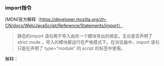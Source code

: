 
### import指令

[MDN]官方解释（https://developer.mozilla.org/zh-CN/docs/Web/JavaScript/Reference/Statements/import）
> 静态的import 语句用于导入由另一个模块导出的绑定。无论是否声明了 strict mode ，导入的模块都运行在严格模式下。在浏览器中，import 语句只能在声明了 type="module" 的 script 的标签中使用。

解释：
<script>元素的默认行为是将JS文件作为脚本加载，而非作为模块加载，当type属性缺失或包含一个JS内容类型(如"text/javascript")时就会发生这种情况。<script>元素可以执行内联代码或加载src中指定的文件，当type属性的值为"module"时支持加载模块。将type设置为"module"可以让浏览器将所有内联代码或包含在src指定的文件中的代码按照模块而非脚本的方式加载

​
import命令具有提升效果，会提升到整个模块的头部，首先执行引擎处理import 指令是在编译时，即代码运行之前，所以import指令必须放在模块的顶层，不能放在代码中，所以如下代码会报错：

```
if(a===2) {
	import '../a/a.js'
}
```

### import() 
为了像node的require一样实现动态加载，于是出现了import（）函数,与require的功能类似，可以实现动态加载，但是import()函数是异步加载的，require是同步加载的，会造成性能问题。import（）函数返回一个promise对象，import()模块加载成功后，这个模块会作为一个对象，当作then方法的参数，主要适应场景有：条件加载，vue定义异步组件，路由按需加载等。由于返回一个promise，所以可以用.then的来获取到export的值

```
import('./myModule.js')
	.then(myModule => {
	console.log(myModule.default);
});

import()还允许动态生成路径
import(fun())  // 路径有fun()动态返回
.then(...);

还可以同时加载多个模块
Promise.all([
import('./module1.js'),
import('./module2.js'),
import('./module3.js'),
])
.then(([module1, module2, module3]) => {
···
});
```

### 异步组件
vue定义异步组件时，允许将组件定义成一个工程函数，返回一个promise,在需要渲染该组件时再加载，import（）函数刚好返回一个promise

异步组件：
```
Vue.component('head-com', function (resolve, reject) {
	$.get("./head.html").then(function (res) {
	    resolve({
	        template: res
	    })
    }
});
```
使用import（）后的异步组件定义：
```
Vue.component('async-webpack-example',
  // 该 `import` 函数返回一个 `Promise` 对象。
  () => import('./my-async-component')
)
```

### 总结：

1、在JavaScript ES6中，export与export default均可用于导出常量、函数、文件、模块等，你可以在其它文件或模块中通过import+(常量 | 函数 | 文件 | 模块)名的方式，将其导入，以便能够对其进行使用，但在一个文件或模块中，export、import可以有多个，export default仅有一个
2、通过export方式导出，在导入时要加{ }，export default则不需要
3、module.exports / exports  :  只有node支持的导出
```
module.exports = {
a  : ' ',
fun:''
}


exports.a = ' '
exports.fun = ' '
```
4、export / export default  :  只有es6支持的导出

```
export:
// 写法一
export var m = 1;
export function fun() {}

// 写法二
var m = 1;
export {m};

// 写法三
var n = 1;
export {n as m};

export default: 
//写法一：
var name = 1
export default name

//写法二
export default {
a: ' ' ,
str: ' ',
fun: ' '
}
```

5、import : 只有es6支持的导入
```
import   myname (as secondname)   from  ' export '
import  { myname (as secondname) ,  myname2  (as thirdname)  }   from ' export default '
```
6、require:  node和es6都支持的导入
```
var  a = require(' ./filepath ')
```